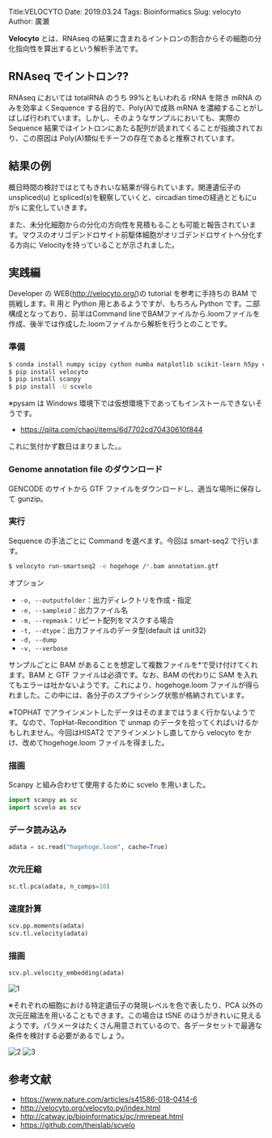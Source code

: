Title:VELOCYTO
Date: 2019.03.24
Tags: Bioinformatics
Slug: velocyto
Author: 廣瀬

**Velocyto** とは、RNAseq の結果に含まれるイントロンの割合からその細胞の分化指向性を算出するという解析手法です。

## RNAseq でイントロン??

RNAseq においては totalRNA のうち 99%ともいわれる rRNA を除き mRNA のみを効率よくSequence する目的で、Poly(A)で成熟 mRNA を濃縮することがしばしば行われています。しかし、そのようなサンプルにおいても、実際の Sequence 結果ではイントロンにあたる配列が読まれてくることが指摘されており、この原因は Poly(A)類似モチーフの存在であると推察されています。

## 結果の例
概日時間の検討ではとてもきれいな結果が得られています。関連遺伝子のunspliced(u) とspliced(s)を観察していくと、circadian timeの経過とともにu がs に変化していきます。

また、未分化細胞からの分化の方向性を見積もることも可能と報告されています。マウスのオリゴデンドロサイト前駆体細胞がオリゴデンドロサイトへ分化する方向に Velocityを持っていることが示されました。

## 実践編
Developer の WEB(<http://velocyto.org/>)の tutorial を参考に手持ちの BAM で挑戦します。R 用と Python 用とあるようですが、もちろん Python です。二部構成となっており、前半はCommand lineでBAMファイルから.loomファイルを作成、後半では作成した.loomファイルから解析を行うとのことです。

### 準備

```sh
$ conda install numpy scipy cython numba matplotlib scikit-learn h5py click
$ pip install velocyto
$ pip install scanpy
$ pip install -U scvelo
```

※pysam は Windows 環境下では仮想環境下であってもインストールできないそうです。
- <https://qiita.com/chaoi/items/6d7702cd70430610f844>

これに気付かず数日はまりました。。

### Genome annotation file のダウンロード
GENCODE のサイトから GTF ファイルをダウンロードし、適当な場所に保存して
gunzip。

### 実行
Sequence の手法ごとに Command を選べます。今回は smart-seq2 で行います。

```sh
$ velocyto run-smartseq2 -e hogehoge /*.bam annotation.gtf
```

オプション

- `-o, --outputfolder`：出力ディレクトリを作成・指定
- `-e, --sampleid`：出力ファイル名
- `-m, --repmask`：リピート配列をマスクする場合
- `-t, --dtype`：出力ファイルのデータ型(default は unit32)
- `-d, --dump`
- `-v, --verbose`

サンプルごとに BAM があることを想定して複数ファイルを*で受け付けてくれます。BAM と GTF ファイルは必須です。なお、BAM の代わりに SAM を入れてもエラーは吐かないようです。これにより、hogehoge.loom ファイルが得られました。この中には、各分子のスプライシング状態が格納されています。

※TOPHAT でアラインメントしたデータはそのままではうまく行かないようです。なので、TopHat-Recondition で unmap のデータを拾ってくればいけるかもしれません。今回はHISAT2 でアラインメントし直してから velocyto をかけ、改めてhogehoge.loom ファイルを得ました。

### 描画
Scanpy と組み合わせて使用するために scvelo を用いました。

```python
import scanpy as sc
import scvelo as scv
```

### データ読み込み

```python
adata = sc.read("hogehoge.loom", cache=True)
```

### 次元圧縮

```python
sc.tl.pca(adata, n_comps=10)
```

### 速度計算

```python
scv.pp.moments(adata)
scv.tl.velocity(adata)
```

### 描画

```python
scv.pl.velocity_embedding(adata)
```

![1]({attach}images/velocyte_figs/picture1.png)

※それぞれの細胞における特定遺伝子の発現レベルを色で表したり、PCA 以外の次元圧縮法を用いることもできます。この場合は tSNE のほうがきれいに見えるようです。パラメータはたくさん用意されているので、各データセットで最適な条件を検討する必要があるでしょう。

![2]({attach}images/velocyte_figs/picture2.png)
![3]({attach}images/velocyte_figs/picture3.png)

## 参考文献
- <https://www.nature.com/articles/s41586-018-0414-6>
- <http://velocyto.org/velocyto.py/index.html>
- <http://catway.jp/bioinformatics/qc/rmrepeat.html>
- <https://github.com/theislab/scvelo>
